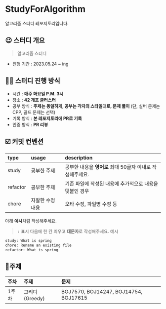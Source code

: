 # StudyForAlgorithm
알고리즘 스터디 레포지토리입니다.

## 😉 스터디 개요
> 알고리즘 스터디
* 진행 기간 : 2023.05.24 ~ ing
## 🙋‍♀️ 스터디 진행 방식

* 시간 : **매주 화요일 P.M. 3시** 
* 장소 : **42 개포 클러스터**
* 공부 방식 : **주제는 동일하게, 공부는 각자의 스타일대로, 문제 풀이** (단, 실버 문제는 CPP, 골드 문제는 선택)
* 기록 방식 : **본 레포지토리에 PR로 기록** 
* 인증 방식 : **PR 리뷰**

## ☑️ 커밋 컨벤션
|type|usage|description|
|:---|:---|:---|
|study| 공부한 주제 | 공부한 내용을 **영어로** 최대 50글자 이내로 작성해주세요.|
|refactor| 공부한 주제 | 기존 파일에 작성된 내용에 추가적으로 내용을 덧붙인 경우 |
|chore| 자잘한 수정 내용 | 오타 수정, 파일명 수정 등 |

아래 **예시**처럼 작성해주세요.
> `:` 표시 다음에 한 칸 띄우고 **대문자**로 작성해주세요.
예시
```` bash
study: What is spring
chore: Rename an existing file
refactor: What is spring
````

## 📑주제
|주차|주제|문제|
|:---|:---|:---|
|1주차|그리디(Greedy)|BOJ7570, BOJ14247, BOJ14754, BOJ17615 
